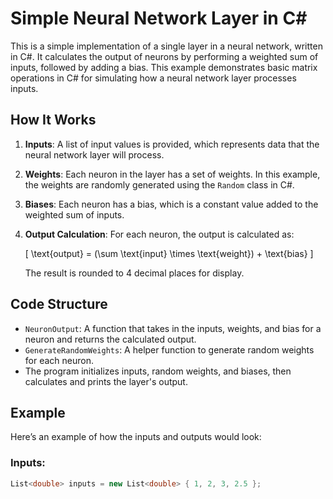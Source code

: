 # Simple Neural Network Layer in C#

This is a simple implementation of a single layer in a neural network, written in C#. It calculates the output of neurons by performing a weighted sum of inputs, followed by adding a bias. This example demonstrates basic matrix operations in C# for simulating how a neural network layer processes inputs.

## How It Works

1. **Inputs**: A list of input values is provided, which represents data that the neural network layer will process.
2. **Weights**: Each neuron in the layer has a set of weights. In this example, the weights are randomly generated using the `Random` class in C#.
3. **Biases**: Each neuron has a bias, which is a constant value added to the weighted sum of inputs.
4. **Output Calculation**: For each neuron, the output is calculated as:

    \[
    \text{output} = (\sum \text{input} \times \text{weight}) + \text{bias}
    \]

    The result is rounded to 4 decimal places for display.

## Code Structure

- `NeuronOutput`: A function that takes in the inputs, weights, and bias for a neuron and returns the calculated output.
- `GenerateRandomWeights`: A helper function to generate random weights for each neuron.
- The program initializes inputs, random weights, and biases, then calculates and prints the layer's output.

## Example

Here’s an example of how the inputs and outputs would look:

### Inputs:

```csharp
List<double> inputs = new List<double> { 1, 2, 3, 2.5 };
